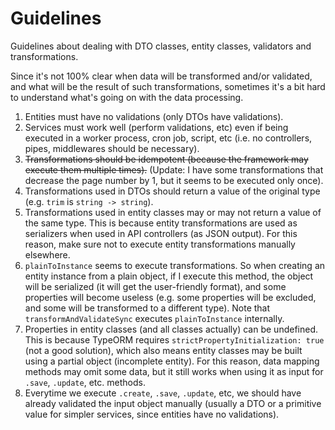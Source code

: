 # Guidelines

Guidelines about dealing with DTO classes, entity classes, validators and transformations.

Since it's not 100% clear when data will be transformed and/or validated, and what will be the result of such transformations, sometimes it's a bit hard to understand what's going on with the data processing.

1. Entities must have no validations (only DTOs have validations).
2. Services must work well (perform validations, etc) even if being executed in a worker process, cron job, script, etc (i.e. no controllers, pipes, middlewares should be necessary).
3. ~~Transformations should be idempotent (because the framework may execute them multiple times).~~ (Update: I have some transformations that decrease the page number by 1, but it seems to be executed only once).
4. Transformations used in DTOs should return a value of the original type (e.g. `trim` is `string -> string`).
5. Transformations used in entity classes may or may not return a value of the same type. This is because entity transformations are used as serializers when used in API controllers (as JSON output). For this reason, make sure not to execute entity transformations manually elsewhere.
6. `plainToInstance` seems to execute transformations. So when creating an entity instance from a plain object, if I execute this method, the object will be serialized (it will get the user-friendly format), and some properties will become useless (e.g. some properties will be excluded, and some will be transformed to a different type). Note that `transformAndValidateSync` executes `plainToInstance` internally.
7. Properties in entity classes (and all classes actually) can be undefined. This is because TypeORM requires `strictPropertyInitialization: true` (not a good solution), which also means entity classes may be built using a partial object (incomplete entity). For this reason, data mapping methods may omit some data, but it still works when using it as input for `.save`, `.update`, etc. methods.
8. Everytime we execute `.create`, `.save`, `.update`, etc, we should have already validated the input object manually (usually a DTO or a primitive value for simpler services, since entities have no validations).
